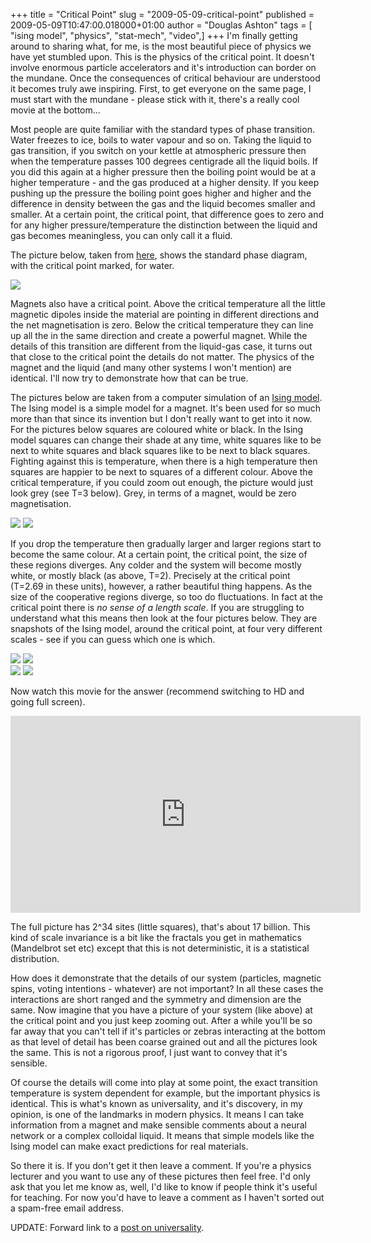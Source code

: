 +++
title = "Critical Point"
slug = "2009-05-09-critical-point"
published = 2009-05-09T10:47:00.018000+01:00
author = "Douglas Ashton"
tags = [ "ising model", "physics", "stat-mech", "video",]
+++
I'm finally getting around to sharing what, for me, is the most
beautiful piece of physics we have yet stumbled upon. This is the
physics of the critical point. It doesn't involve enormous particle
accelerators and it's introduction can border on the mundane. Once the
consequences of critical behaviour are understood it becomes truly awe
inspiring. First, to get everyone on the same page, I must start with
the mundane - please stick with it, there's a really cool movie at the
bottom...  
  
Most people are quite familiar with the standard types of phase
transition. Water freezes to ice, boils to water vapour and so on.
Taking the liquid to gas transition, if you switch on your kettle at
atmospheric pressure then when the temperature passes 100 degrees
centigrade all the liquid boils. If you did this again at a higher
pressure then the boiling point would be at a higher temperature - and
the gas produced at a higher density. If you keep pushing up the
pressure the boiling point goes higher and higher and the difference in
density between the gas and the liquid becomes smaller and smaller. At a
certain point, the critical point, that difference goes to zero and for
any higher pressure/temperature the distinction between the liquid and
gas becomes meaningless, you can only call it a fluid.  
  
The picture below, taken from
[here](http://serc.carleton.edu/research_education/equilibria/phaserule.html),
shows the standard phase diagram, with the critical point marked, for
water.  
  
[![](/images/thumbnails/2009-05-09-critical-point-h2o_phase_diagram_-_color.v2.jpg)](/images/2009-05-09-critical-point-h2o_phase_diagram_-_color.v2.jpg)  
  
  
Magnets also have a critical point. Above the critical temperature all
the little magnetic dipoles inside the material are pointing in
different directions and the net magnetisation is zero. Below the
critical temperature they can line up all the in the same direction and
create a powerful magnet. While the details of this transition are
different from the liquid-gas case, it turns out that close to the
critical point the details do not matter. The physics of the magnet and
the liquid (and many other systems I won't mention) are identical. I'll
now try to demonstrate how that can be true.  
  
The pictures below are taken from a computer simulation of an [Ising
model](http://scienceworld.wolfram.com/physics/IsingModel.html). The
Ising model is a simple model for a magnet. It's been used for so much
more than that since its invention but I don't really want to get into
it now. For the pictures below squares are coloured white or black. In
the Ising model squares can change their shade at any time, white
squares like to be next to white squares and black squares like to be
next to black squares. Fighting against this is temperature, when there
is a high temperature then squares are happier to be next to squares of
a different colour. Above the critical temperature, if you could zoom
out enough, the picture would just look grey (see T=3 below). Grey, in
terms of a magnet, would be zero magnetisation.  
  
  
  

  
[![](/images/thumbnails/2009-05-09-critical-point-smallT3.png)](/images/2009-05-09-critical-point-smallT3.png)
[![](/images/thumbnails/2009-05-09-critical-point-smallT2.png)](/images/2009-05-09-critical-point-smallT2.png)  

  
  
If you drop the temperature then gradually larger and larger regions
start to become the same colour. At a certain point, the critical point,
the size of these regions diverges. Any colder and the system will
become mostly white, or mostly black (as above, T=2). Precisely at the
critical point (T=2.69 in these units), however, a rather beautiful
thing happens. As the size of the cooperative regions diverge, so too do
fluctuations. In fact at the critical point there is <span
style="font-style: italic;">no sense of a length scale</span>. If you
are struggling to understand what this means then look at the four
pictures below. They are snapshots of the Ising model, around the
critical point, at four very different scales - see if you can guess
which one is which.  
  
  
  

  
[![](/images/thumbnails/2009-05-09-critical-point-ising-103546-56360-0008.png)](/images/2009-05-09-critical-point-ising-103546-56360-0008.png)
[![](/images/thumbnails/2009-05-09-critical-point-ising-0-0-0128.png)](/images/2009-05-09-critical-point-ising-0-0-0128.png)  
[![](/images/thumbnails/2009-05-09-critical-point-ising-98304-52428-0032.png)](/images/2009-05-09-critical-point-ising-98304-52428-0032.png)
[![](/images/thumbnails/2009-05-09-critical-point-ising-103809-61440-0002.png)](/images/2009-05-09-critical-point-ising-103809-61440-0002.png)  

  
  
Now watch this movie for the answer (recommend switching to HD and going
full screen).  
  
  
<iframe width="560" height="315" src="https://www.youtube.com/embed/fi-g2ET97W8" title="YouTube video player" frameborder="0" allow="accelerometer; autoplay; clipboard-write; encrypted-media; gyroscope; picture-in-picture" allowfullscreen></iframe>
  

  

  
The full picture has 2^34 sites (little squares), that's about 17
billion. This kind of scale invariance is a bit like the fractals you
get in mathematics (Mandelbrot set etc) except that this is not
deterministic, it is a statistical distribution.  
  
How does it demonstrate that the details of our system (particles,
magnetic spins, voting intentions - whatever) are not important? In all
these cases the interactions are short ranged and the symmetry and
dimension are the same. Now imagine that you have a picture of your
system (like above) at the critical point and you just keep zooming out.
After a while you'll be so far away that you can't tell if it's
particles or zebras interacting at the bottom as that level of detail
has been coarse grained out and all the pictures look the same. This is
not a rigorous proof, I just want to convey that it's sensible.  
  
Of course the details will come into play at some point, the exact
transition temperature is system dependent for example, but the
important physics is identical. This is what's known as universality,
and it's discovery, in my opinion, is one of the landmarks in modern
physics. It means I can take information from a magnet and make sensible
comments about a neural network or a complex colloidal liquid. It means
that simple models like the Ising model can make exact predictions for
real materials.  
  
So there it is. If you don't get it then leave a comment. If you're a
physics lecturer and you want to use any of these pictures then feel
free. I'd only ask that you let me know as, well, I'd like to know if
people think it's useful for teaching. For now you'd have to leave a
comment as I haven't sorted out a spam-free email address.  
  
UPDATE: Forward link to a [post on
universality](/2011/07/universality-at-critical-point.html).
